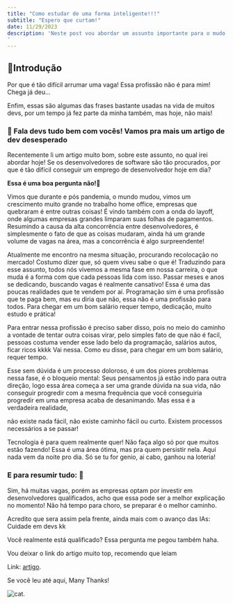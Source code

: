```yaml
---
title: "Como estudar de uma forma inteligente!!!"
subtitle: "Espero que curtam!"
date: 11/29/2023
description: 'Neste post vou abordar um assunto importante para o mudo dev, confere ae!
'
---
```

## 🔰Introdução

Por que é tão difícil arrumar uma vaga!
Essa profissão não é para mim!
Chega já deu…

Enfim, essas são algumas das frases bastante usadas na vida de muitos devs, por um tempo já fez parte da minha também, mas hoje, não mais!

### 🚀 Fala devs tudo bem com vocês! Vamos pra mais um artigo de  dev desesperado

Recentemente li um artigo muito bom, sobre este assunto, no qual irei abordar hoje!
Se os desenvolvedores de software são tão procurados, por que é tão difícil conseguir um emprego de desenvolvedor hoje em dia?

<b>Essa é uma boa pergunta não!🧐</b>

Vimos que durante e pós pandemia, o mundo mudou,  vimos um crescimento muito grande no trabalho home office,  empresas que quebraram é entre outras coisas!
É vindo também com a onda do layoff, onde algumas empresas grandes limparam suas folhas de pagamentos.
Resumindo a causa da alta concorrência entre desenvolvedores, é simplesmente o fato de que as coisas mudaram, ainda há um grande volume de vagas na área, mas a concorrência é algo surpreendente!

Atualmente me encontro na mesma situação, procurando recolocação no mercado!
Costumo dizer que, só quem viveu sabe o que é! Traduzindo para esse assunto, todos nós vivemos  a mesma fase em nossa carreira, o que muda é a forma com que cada pessoas lida com isso.
Passar meses e anos se dedicando, buscando vagas é realmente cansativo!
Essa é uma das poucas realidades que te vendem por aí. Programação sim é uma profissão que te paga bem, mas eu diria que não, essa não é uma profissão para todos.
Para chegar em um bom salário requer tempo, dedicação, muito estudo e  prática!

Para entrar nessa profissão é preciso saber disso, pois no meio do caminho a vontade de tentar outra coisas virar, pelo simples fato de que não é facil, pessoas costuma vender esse lado belo da programação, salários autos, ficar ricos kkkk Vai nessa. Como eu disse, para chegar em um bom salário, requer tempo.

Esse sem dúvida é um processo doloroso, é um dos piores problemas nessa fase, é o bloqueio mental: Seus pensamentos já estão indo para outra direção, logo essa área começa a ser uma grande dúvida na sua vida, não conseguir progredir com a mesma frequência que você conseguiria progredir em uma empresa acaba de desanimando.
Mas essa é a verdadeira realidade,

não existe nada fácil, não existe caminho fácil ou curto.
Existem processos necessários a se passar!

Tecnologia é para quem realmente quer! Não faça algo só por que muitos estão fazendo!
Essa é uma área ótima, mas pra quem persistir nela. Aqui nada vem da noite pro dia.
Só se tu for genio, ai cabo, ganhou na loteria!

### E para resumir tudo: 🎯

Sim, há muitas vagas, porém as empresas optam por investir em desenvolvedores qualificados, acho que essa pode ser a melhor explicação no momento! Não há tempo para choro, se preparar é o melhor caminho.

Acredito que sera assim pela frente, ainda mais com o avanço das IAs: Cuidade em devs kk

Você realmente está qualificado?
Essa pergunta me pegou também haha.

Vou deixar o link do artigo muito top, recomendo que leiam

Link: [artigo](https://dev.to/dragosnedelcu/why-is-it-so-hard-to-find-a-developer-job-in-2023-and-how-to-fix-it-2d13?utm_content=gera%C3%A7%C3%A3o-conte%C3%BAdo&utm_source=network&utm_medium=news-b2c&utm_term=ntw-ms&_hsenc=p2ANqtz--tm4vTBVwKTMZGuGM5uRYu_csxmo5u57yMfbY9aMktGuBNZoGHxudGCdv8GccxriEQ_elBuUI9_icra12O-CeSPS9eoA&_hsmi=283981208).

Se você leu até aqui, Many Thanks!

![cat](https://media.giphy.com/media/12HZukMBlutpoQ/giphy.gif).
